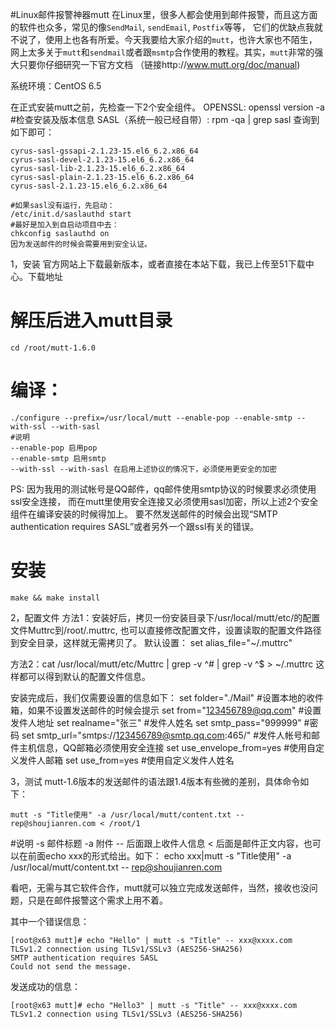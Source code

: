 #Linux邮件报警神器mutt 
 在Linux里，很多人都会使用到邮件报警，而且这方面的软件也众多，常见的像`SendMail`, `sendEmail`, `Postfix`等等，
它们的优缺点我就不说了，使用上也各有所爱。今天我要给大家介绍的`mutt`，也许大家也不陌生，
网上太多关于`mutt`和`sendmail`或者跟`msmtp`合作使用的教程。其实，`mutt`非常的强大只要你仔细研究一下官方文档
（链接http://www.mutt.org/doc/manual)
    
系统环境：CentOS 6.5
 
在正式安装mutt之前，先检查一下2个安全组件。
OPENSSL: openssl version -a #检查安装及版本信息
SASL（系统一般已经自带）: rpm -qa | grep sasl
查询到如下即可：
```
cyrus-sasl-gssapi-2.1.23-15.el6_6.2.x86_64
cyrus-sasl-devel-2.1.23-15.el6_6.2.x86_64
cyrus-sasl-lib-2.1.23-15.el6_6.2.x86_64
cyrus-sasl-plain-2.1.23-15.el6_6.2.x86_64
cyrus-sasl-2.1.23-15.el6_6.2.x86_64
 
#如果sasl没有运行，先启动：
/etc/init.d/saslauthd start
#最好是加入到自启动项目中去：
chkconfig saslauthd on
因为发送邮件的时候会需要用到安全认证。
```
1，安装
官方网站上下载最新版本，或者直接在本站下载，我已上传至51下载中心。下载地址
# 解压后进入mutt目录
```
cd /root/mutt-1.6.0
```
# 编译：
```
./configure --prefix=/usr/local/mutt --enable-pop --enable-smtp --with-ssl --with-sasl
#说明
--enable-pop 启用pop
--enable-smtp 启用smtp
--with-ssl --with-sasl 在启用上述协议的情况下，必须使用更安全的加密
```
PS: 因为我用的测试帐号是QQ邮件，qq邮件使用smtp协议的时候要求必须使用ssl安全连接，
而在mutt里使用安全连接又必须使用sasl加密，所以上述2个安全组件在编译安装的时候得加上。
要不然发送邮件的时候会出现“SMTP authentication requires SASL”或者另外一个跟ssl有关的错误。
 
# 安装
```
make && make install
```

2，配置文件
方法1：安装好后，拷贝一份安装目录下/usr/local/mutt/etc/的配置文件Muttrc到/root/.muttrc,
也可以直接修改配置文件，设置读取的配置文件路径到安全目录，这样就无需拷贝了。
默认设置： set alias_file="~/.muttrc"
 
方法2：cat /usr/local/mutt/etc/Muttrc | grep -v ^# | grep -v ^$ > ~/.muttrc
这样都可以得到默认的配置文件信息。
 
安装完成后，我们仅需要设置的信息如下：
set folder="./Mail" #设置本地的收件箱，如果不设置发送邮件的时候会提示
set from="123456789@qq.com" #设置发件人地址
set realname="张三" #发件人姓名
set smtp_pass="999999" #密码
set smtp_url="smtps://123456789@smtp.qq.com:465/" #发件人帐号和邮件主机信息，QQ邮箱必须使用安全连接
set use_envelope_from=yes #使用自定义发件人邮箱
set use_from=yes #使用自定义发件人姓名
 
3，测试
mutt-1.6版本的发送邮件的语法跟1.4版本有些微的差别，具体命令如下：
```
mutt -s "Title使用" -a /usr/local/mutt/content.txt -- rep@shoujianren.com < /root/1
```
#说明
-s 邮件标题
-a 附件
-- 后面跟上收件人信息
< 后面是邮件正文内容，也可以在前面echo xxx的形式给出。如下：
  echo xxx|mutt -s "Title使用" -a /usr/local/mutt/content.txt -- rep@shoujianren.com
   
看吧，无需与其它软件合作，mutt就可以独立完成发送邮件，当然，接收也没问题，只是在邮件报警这个需求上用不着。
 
 
其中一个错误信息：
```
[root@x63 mutt]# echo "Hello" | mutt -s "Title" -- xxx@xxxx.com
TLSv1.2 connection using TLSv1/SSLv3 (AES256-SHA256)
SMTP authentication requires SASL
Could not send the message.
```

 
发送成功的信息：
```
[root@x63 mutt]# echo "Hello3" | mutt -s "Title" -- xxx@xxxx.com
TLSv1.2 connection using TLSv1/SSLv3 (AES256-SHA256)
```